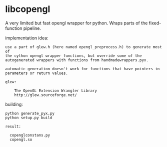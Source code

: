 libcopengl
==========

A very limited but fast opengl wrapper for python. Wraps parts of the fixed-function pipeline.


implementation idea:

    use a part of glew.h (here named opengl_preprocess.h) to generate most of
    the cython opengl wrapper functions, but override some of the
    autogenerated wrappers with functions from handmadewrappers.pyx.

    automatic generation doesn't work for functions that have pointers in
    parameters or return values.

    glew:

        The OpenGL Extension Wrangler Library
        http://glew.sourceforge.net/


building:

    python generate_pyx.py
    python setup.py build

    result:

      copenglconstans.py
      copengl.so

